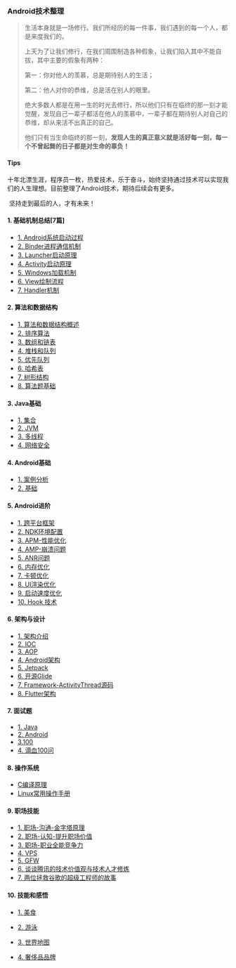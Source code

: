 ### Android技术整理

> 生活本身就是一场修行。我们所经历的每一件事，我们遇到的每一个人，都是来度我们的。
>
> 上天为了让我们修行，在我们周围制造各种假象，让我们陷入其中不能自拔，其中主要的假象有两种：
>
> 第一：你对他人的羡慕，总是期待别人的生活；
>
> 第二：他人对你的恭维，总是活在别人的眼里。
>
> 绝大多数人都是在用一生的时光去修行，所以他们只有在临终的那一刻才能觉醒，发现自己一辈子都活在他人的羡慕中，一辈子都在期待别人对自己的恭维，却从来活不出真正的自己。
>
> 他们只有当生命临终的那一刻，**发现人生的真正意义就是活好每一刻，每一个不曾起舞的日子都是对生命的辜负！**

#### Tips

​	十年北漂生涯，程序员一枚，热爱技术，乐于奋斗，始终坚持通过技术可以实现我们的人生理想。目前整理了Android技术，期待后续会有更多。

​	坚持走到最后的人，才有未来！

#### 1. 基础机制总结[7篇]

- [1. Android系统启动过程](https://github.com/crazycoding7/AndroidBlogs/blob/master/android/01%E5%9F%BA%E7%A1%80%E6%9C%BA%E5%88%B6/1.Android%E7%B3%BB%E7%BB%9F%E5%90%AF%E5%8A%A8%E6%B5%81%E7%A8%8B.md)
- [2. Binder进程通信机制](https://github.com/crazycoding7/AndroidBlogs/blob/master/android/01%E5%9F%BA%E7%A1%80%E6%9C%BA%E5%88%B6/2.Binder%E8%BF%9B%E7%A8%8B%E9%80%9A%E4%BF%A1%E6%9C%BA%E5%88%B6.md)
- [3. Launcher启动原理](https://github.com/crazycoding7/AndroidBlogs/blob/master/android/01%E5%9F%BA%E7%A1%80%E6%9C%BA%E5%88%B6/3.launcher%E5%90%AF%E5%8A%A8%E5%8E%9F%E7%90%86.md)
- [4. Activity启动原理](https://github.com/crazycoding7/AndroidBlogs/blob/master/android/01%E5%9F%BA%E7%A1%80%E6%9C%BA%E5%88%B6/4.Activity%E5%90%AF%E5%8A%A8%E5%8E%9F%E7%90%86.md)
- [5. Windows加载机制](https://github.com/crazycoding7/AndroidBlogs/blob/master/android/01%E5%9F%BA%E7%A1%80%E6%9C%BA%E5%88%B6/5.Windows%e5%8a%a0%e8%bd%bd%e6%9c%ba%e5%88%b6.md)
- [6. View绘制流程](https://github.com/crazycoding7/AndroidBlogs/blob/master/android/01%E5%9F%BA%E7%A1%80%E6%9C%BA%E5%88%B6/6.View%e7%bb%98%e5%88%b6%e6%b5%81%e7%a8%8b.md)
- [7. Handler机制](https://github.com/crazycoding7/AndroidBlogs/blob/master/android/01%E5%9F%BA%E7%A1%80%E6%9C%BA%E5%88%B6/8.Handler%E5%8E%9F%E7%90%86.md)

#### 2. 算法和数据结构

- [1. 算法和数据结构概述](https://github.com/crazycoding7/AndroidBlogs/blob/master/android/02算法和数据结构/1算法和数据结构概述.md)
- [2. 排序算法](https://github.com/crazycoding7/AndroidBlogs/blob/master/android/02%E7%AE%97%E6%B3%95%E5%92%8C%E6%95%B0%E6%8D%AE%E7%BB%93%E6%9E%84/%E6%8E%92%E5%BA%8F%E7%AE%97%E6%B3%95.md)
- [3. 数组和链表](https://github.com/crazycoding7/AndroidBlogs/blob/master/android/02算法和数据结构/2数组和链表.md)
- [4. 堆栈和队列](https://github.com/crazycoding7/AndroidBlogs/blob/master/android/02算法和数据结构/3.堆栈和队列.md)
- [5. 优先队列](https://github.com/crazycoding7/AndroidBlogs/blob/master/android/02算法和数据结构/4.优先队列.md)
- [6. 哈希表](https://github.com/crazycoding7/AndroidBlogs/blob/master/android/02算法和数据结构/5.哈希表.md)
- [7. 树形结构](https://github.com/crazycoding7/AndroidBlogs/blob/master/android/02算法和数据结构/6.树形结构.md)
- [8. 算法题基础](https://github.com/crazycoding7/AndroidBlogs/blob/master/android/02算法和数据结构/算法题基础.md)

#### 3. Java基础

- [1. 集合](https://github.com/crazycoding7/AndroidBlogs/blob/master/android/03Java%E5%9F%BA%E7%A1%80/%E9%9B%86%E5%90%88.md)
- [2. JVM](https://github.com/crazycoding7/AndroidBlogs/blob/master/android/03Java%E5%9F%BA%E7%A1%80/JVM.md)
- [3. 多线程](https://github.com/crazycoding7/AndroidBlogs/blob/master/android/03Java%E5%9F%BA%E7%A1%80/多线程.md)
- [4. 网络安全](https://github.com/crazycoding7/AndroidBlogs/blob/master/android/03Java%E5%9F%BA%E7%A1%80/网络安全.md)

#### 4. Android基础

- [1. 案例分析](https://github.com/crazycoding7/AndroidBlogs/blob/master/android/04Android%E5%9F%BA%E7%A1%80/Android%E6%A1%88%E4%BE%8B%E5%88%86%E6%9E%90.md)
- [2. 基础](https://github.com/crazycoding7/AndroidBlogs/blob/master/android/04Android%E5%9F%BA%E7%A1%80/100qaAndroid%E5%9F%BA%E7%A1%80.md)

#### 5. Android进阶

- [1. 跨平台框架](https://github.com/crazycoding7/AndroidBlogs/blob/master/android/05Android%E8%BF%9B%E9%98%B6/%E8%B7%A8%E5%B9%B3%E5%8F%B0%E6%8A%80%E6%9C%AF.md)
- [2. NDK环境配置](https://blog.csdn.net/android_cai_niao/article/details/106474705)
- [3. APM-性能优化](https://github.com/crazycoding7/AndroidBlogs/blob/master/android/05Android%E8%BF%9B%E9%98%B6/APM-1-%E6%80%A7%E8%83%BD%E4%BC%98%E5%8C%96%E6%A6%82%E8%BF%B0.md)
- [4. AMP-崩溃问题](https://github.com/crazycoding7/AndroidBlogs/blob/master/android/05Android%E8%BF%9B%E9%98%B6/APM-2-%E5%B4%A9%E6%BA%83%E9%97%AE%E9%A2%98.md)
- [5. ANR问题](https://github.com/crazycoding7/AndroidBlogs/blob/master/android/05Android%E8%BF%9B%E9%98%B6/AMP-3-ANR.md)
- [6. 内存优化](https://github.com/crazycoding7/AndroidBlogs/blob/master/android/05Android%E8%BF%9B%E9%98%B6/AMP-4-%E5%86%85%E5%AD%98%E4%BC%98%E5%8C%96.md)
- [7. 卡顿优化](https://github.com/crazycoding7/AndroidBlogs/blob/master/android/05Android%E8%BF%9B%E9%98%B6/APM-5-%E5%8D%A1%E9%A1%BF%E4%BC%98%E5%8C%96.md)
- [8. UI渲染优化](https://github.com/crazycoding7/AndroidBlogs/blob/master/android/05Android%E8%BF%9B%E9%98%B6/APM-6-UI%E6%B8%B2%E6%9F%93%E4%BC%98%E5%8C%96.md)
- [9. 启动速度优化](https://github.com/crazycoding7/AndroidBlogs/blob/master/android/05Android%E8%BF%9B%E9%98%B6/APM-7-%E5%90%AF%E5%8A%A8%E9%80%9F%E5%BA%A6%E4%BC%98%E5%8C%96.md)
- [10. Hook 技术](https://www.jianshu.com/p/4f6d20076922)

#### 6. 架构与设计

- [1. 架构介绍](https://github.com/crazycoding7/AndroidBlogs/blob/master/android/06%E6%9E%B6%E6%9E%84%E4%B8%8E%E8%AE%BE%E8%AE%A1/%E6%9E%B6%E6%9E%84%E5%B8%88%E4%BB%8B%E7%BB%8D.md)
- [2. IOC](https://github.com/crazycoding7/AndroidBlogs/blob/master/android/06%E6%9E%B6%E6%9E%84%E4%B8%8E%E8%AE%BE%E8%AE%A1/Ioc.md)
- [3. AOP]()
- [4. Android架构](https://github.com/crazycoding7/AndroidBlogs/blob/master/android/06%E6%9E%B6%E6%9E%84%E4%B8%8E%E8%AE%BE%E8%AE%A1/mvcpvm.md)
- [5. Jetpack](https://github.com/crazycoding7/AndroidBlogs/blob/master/android/06%E6%9E%B6%E6%9E%84%E4%B8%8E%E8%AE%BE%E8%AE%A1/Jetpact.md)
- [6. 开源Glide](https://github.com/crazycoding7/AndroidBlogs/blob/master/android/06%E6%9E%B6%E6%9E%84%E4%B8%8E%E8%AE%BE%E8%AE%A1/Glide.md)
- [7. Framework-ActivityThread源码](https://github.com/crazycoding7/AndroidBlogs/blob/master/android/06%E6%9E%B6%E6%9E%84%E4%B8%8E%E8%AE%BE%E8%AE%A1/ActivityThread源码.md)
- [8. Flutter架构](https://github.com/crazycoding7/AndroidBlogs/blob/master/android/06%E6%9E%B6%E6%9E%84%E4%B8%8E%E8%AE%BE%E8%AE%A1/flutter.md)

#### 7. 面试题

- [1. Java](https://github.com/crazycoding7/AndroidBlogs/blob/master/android/07%E9%9D%A2%E8%AF%95%E9%A2%98/AndroidQJava%E5%9F%BA%E7%A1%80.md)
- [2. Android](https://github.com/crazycoding7/AndroidBlogs/blob/master/android/07%E9%9D%A2%E8%AF%95%E9%A2%98/AndroidQ%E5%9F%BA%E7%A1%80.md)
- [3.100](https://github.com/crazycoding7/AndroidBlogs/blob/master/android/07%E9%9D%A2%E8%AF%95%E9%A2%98/100question.md)
- [4. 滴血100问](https://github.com/crazycoding7/AndroidBlogs/blob/master/android/mybloodquestion.md)

#### 8. 操作系统

- [C编译原理](https://github.com/crazycoding7/AndroidBlogs/blob/master/%E6%93%8D%E4%BD%9C%E7%B3%BB%E7%BB%9F/C%E7%BC%96%E8%AF%91%E5%8E%9F%E7%90%86.md)
- [Linux常用操作手册](https://github.com/crazycoding7/AndroidBlogs/blob/master/%E6%93%8D%E4%BD%9C%E7%B3%BB%E7%BB%9F/Linux%E5%B8%B8%E7%94%A8%E6%93%8D%E4%BD%9C%E6%89%8B%E5%86%8C.md)

#### 9. 职场技能

- [1. 职场-沟通-金字塔原理](https://github.com/crazycoding7/AndroidBlogs/blob/master/知行合一/职场-沟通-金字塔原理.md)
- [2. 职场-认知-提升职场价值](https://github.com/crazycoding7/AndroidBlogs/blob/master/知行合一/职场-认知-提升职场价值.md)
- [3. 职场-职业全能竞争力](https://github.com/crazycoding7/AndroidBlogs/blob/master/%E7%9F%A5%E8%A1%8C%E5%90%88%E4%B8%80/%E8%81%8C%E5%9C%BA-%E8%81%8C%E4%B8%9A%E5%85%A8%E8%83%BD%E7%AB%9E%E4%BA%89%E5%8A%9B.md)
- [4. VPS](https://github.com/crazycoding7/AndroidBlogs/blob/master/tools/vps.md)
- [5. GFW](https://github.com/crazycoding7/AndroidBlogs/blob/master/tools/翻墙资料.md)
- [6. 谈谈腾讯的技术价值观与技术人才修炼](https://mp.weixin.qq.com/s/Vn0eKvY5AU1DEOrxbOxABQ)
- [7. 两位拯救谷歌的超级工程师的故事](https://mp.weixin.qq.com/s/NTT1leTSxuDKXVeZTOfKpQ)

#### 10. 技能和感悟

- [1. 美食](https://github.com/crazycoding7/AndroidBlogs/blob/master/skills/deliciousFood.md)
- [2. 游泳](https://github.com/crazycoding7/AndroidBlogs/blob/master/skills/%E6%B8%B8%E6%B3%B3.md)

- [3. 世界地图](https://github.com/crazycoding7/AndroidBlogs/blob/master/知行合一/世界地图.md)
- [4. 奢侈品品牌](https://github.com/crazycoding7/AndroidBlogs/blob/master/知行合一/top10大品牌.md)

